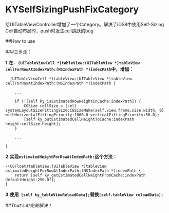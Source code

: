 # KYSelfSizingPushFixCategory
给UITableViewController增加了一个Category。解决了iOS8中使用Self-Sizing Cell自动布局时，push时发生cell跳跃的bug

##How to use

###三步走：

**1.在`- (UITableViewCell *)tableView:(UITableView *)tableView cellForRowAtIndexPath:(NSIndexPath *)indexPath`中，增加：**
```
- (UITableViewCell *)tableView:(UITableView *)tableView cellForRowAtIndexPath:(NSIndexPath *)indexPath {

    ...
    
    if (![self ky_isEstimatedRowHeightInCache:indexPath]) {
        CGSize cellSize = [cell systemLayoutSizeFittingSize:CGSizeMake(self.view.frame.size.width, 0) withHorizontalFittingPriority:1000.0 verticalFittingPriority:50.0];
        [self ky_putEstimatedCellHeightToCache:indexPath height:cellSize.height];
    }
    
    ...

}
```

**2.实现`estimatedHeightForRowAtIndexPath:`这个方法：**
```
-(CGFloat)tableView:(UITableView *)tableView estimatedHeightForRowAtIndexPath:(NSIndexPath *)indexPath {
    return [self ky_getEstimatedCellHeightFromCache:indexPath defaultHeight:250.0f];
}
```


**3.使用` [self ky_tableViewReloadData];`替换`[self.tableView reloadData];`**



##*That's it!完美解决！*
